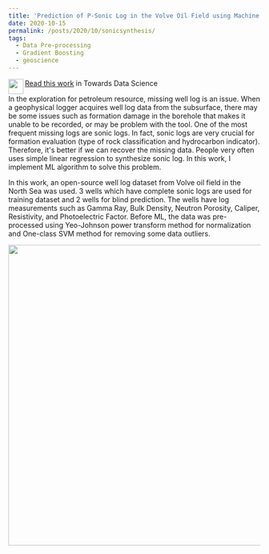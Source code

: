 ```yaml
---
title: 'Prediction of P-Sonic Log in the Volve Oil Field using Machine Learning'
date: 2020-10-15
permalink: /posts/2020/10/sonicsynthesis/
tags:
  - Data Pre-processing
  - Gradient Boosting
  - geoscience
---
```


<img src="https://user-images.githubusercontent.com/51282928/140687832-381c13a0-7a2b-495c-8817-eee5064c11b5.png" align="left" width="30" height="30">[Read this work](https://towardsdatascience.com/prediction-of-p-sonic-log-in-the-volve-oil-field-using-machine-learning-9a4afdb92fe8) in Towards Data Science

In the exploration for petroleum resource, missing well log is an issue. When a geophysical logger acquires well log data from the subsurface, there may be some issues such as formation damage in the borehole that makes it unable to be recorded, or may be problem with the tool. One of the most frequent missing logs are sonic logs. In fact, sonic logs are very crucial for formation evaluation (type of rock classification and hydrocarbon indicator). Therefore, it's better if we can recover the missing data. People very often uses simple linear regression to synthesize sonic log. In this work, I implement ML algorithm to solve this problem. 

In this work, an open-source well log dataset from Volve oil field in the North Sea was used. 3 wells which have complete sonic logs are used for training dataset and 2 wells for blind prediction. The wells have log measurements such as Gamma Ray, Bulk Density, Neutron Porosity, Caliper, Resistivity, and Photoelectric Factor. Before ML, the data was pre-processed using Yeo-Johnson power transform method for normalization and One-class SVM method for removing some data outliers. 

<p align="center">
  <img src="https://user-images.githubusercontent.com/51282928/140873280-14ed2b70-1beb-44e9-9f20-3f02d8960dba.png" width="600" />
</p>

